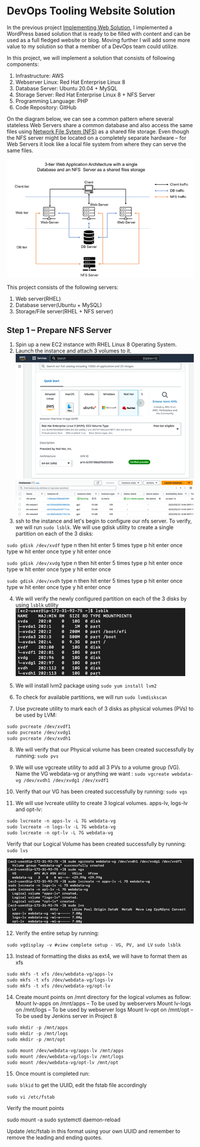 # DevOps Tooling Website Solution
In the previous project [Implementing Web Solution](https://github.com/Omolade11/Web-Solution-using-WordPress-and-MySQL), I implemented a WordPress based solution that is ready to be filled with content and can be used as a full fledged website or blog. Moving further I will add some more value to my solution so that a member of a DevOps team could utilize.

In this project, we will implement a solution that consists of following components:
1. Infrastructure: AWS
2. Webserver Linux: Red Hat Enterprise Linux 8
3. Database Server: Ubuntu 20.04 + MySQL
4. Storage Server: Red Hat Enterprise Linux 8 + NFS Server
5. Programming Language: PHP
6. Code Repository: GitHub


On the diagram below, we can see a common pattern where several stateless Web Servers share a common database and also access the same files using [Network File Sytem (NFS)](https://en.wikipedia.org/wiki/Network_File_System) as a shared file storage. Even though the NFS server might be located on a completely separate hardware – for Web Servers it look like a local file system from where they can serve the same files.

![](https://github.com/Omolade11/devops-tooling-website-solution/blob/main/Images/nfs%20diagram.png)

This project consists of the following servers:

1. Web server(RHEL)
2. Database server(Ubuntu + MySQL)
3. Storage/File server(RHEL + NFS server)

## Step 1 – Prepare NFS Server
1. Spin up a new EC2 instance with RHEL Linux 8 Operating System.
2. Launch the instance and attach 3 volumes to it.
![](https://github.com/Omolade11/devops-tooling-website-solution/blob/main/Images/Screenshot%202023-03-23%20at%2008.37.03.png)
![](https://github.com/Omolade11/devops-tooling-website-solution/blob/main/Images/Screenshot%202023-03-23%20at%2014.36.13.png)
![](https://github.com/Omolade11/devops-tooling-website-solution/blob/main/Images/Screenshot%202023-03-23%20at%2014.49.53.png)
3. ssh to the instance and let's begin to configure our nfs server. To verify, we will run `sudo lsblk`.
We will use gdisk utility to create a single partition on each of the 3 disks:

`sudo gdisk /dev/xvdf` type n then hit enter 5 times type p hit enter once type w hit enter once type y hit enter once

`sudo gdisk /dev/xvdg` type n then hit enter 5 times type p hit enter once type w hit enter once type y hit enter once

`sudo gdisk /dev/xvdh` type n then hit enter 5 times type p hit enter once type w hit enter once type y hit enter once

4. We will verify the newly configured partition on each of the 3 disks by using `lsblk` utility
![](https://github.com/Omolade11/devops-tooling-website-solution/blob/main/Images/Screenshot%202023-03-25%20at%2009.32.09.png)
5. We will install lvm2 package using `sudo yum install lvm2`

6. To check for available partitions, we will run `sudo lvmdiskscan`

7. Use pvcreate utility to mark each of 3 disks as physical volumes (PVs) to be used by LVM:
```
sudo pvcreate /dev/xvdf1
sudo pvcreate /dev/xvdg1
sudo pvcreate /dev/xvdh1
```
8. We will verify that our Physical volume has been created successfully by running:
`sudo pvs`

9. We will use vgcreate utility to add all 3 PVs to a volume group (VG). Name the VG webdata-vg or anything we want :
`sudo vgcreate webdata-vg /dev/xvdh1 /dev/xvdg1 /dev/xvdf1`

10. Verify that our VG has been created successfully by running:
`sudo vgs`

11. We will use lvcreate utility to create 3 logical volumes. apps-lv, logs-lv and opt-lv:
```
sudo lvcreate -n apps-lv -L 7G webdata-vg
sudo lvcreate -n logs-lv -L 7G webdata-vg
sudo lvcreate -n opt-lv -L 7G webdata-vg
```
Verify that our Logical Volume has been created successfully by running:
`sudo lvs`

![](https://github.com/Omolade11/devops-tooling-website-solution/blob/main/Images/Screenshot%202023-03-25%20at%2011.28.03.png)

12. Verify the entire setup by running: 

`sudo vgdisplay -v #view complete setup - VG, PV, and LV`
`sudo lsblk`

13. Instead of formatting the disks as ext4, we will have to format them as xfs
```
sudo mkfs -t xfs /dev/webdata-vg/apps-lv
sudo mkfs -t xfs /dev/webdata-vg/logs-lv
sudo mkfs -t xfs /dev/webdata-vg/opt-lv
```

14. Create mount points on /mnt directory for the logical volumes as follow: Mount lv-apps on /mnt/apps – To be used by webservers Mount lv-logs on /mnt/logs – To be used by webserver logs Mount lv-opt on /mnt/opt – To be used by Jenkins server in Project 8
```
sudo mkdir -p /mnt/apps
sudo mkdir -p /mnt/logs
sudo mkdir -p /mnt/opt
```
```
sudo mount /dev/webdata-vg/apps-lv /mnt/apps
sudo mount /dev/webdata-vg/logs-lv /mnt/logs
sudo mount /dev/webdata-vg/opt-lv /mnt/opt
```
15. Once mount is completed run:

`sudo blkid` to get the UUID, edit the fstab file accordingly

`sudo vi /etc/fstab`

Verify the mount points

sudo mount -a  sudo systemctl daemon-reload

Update /etc/fstab in this format using your own UUID and remember to remove the leading and ending quotes.




